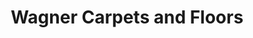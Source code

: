 ---
title: "Wagner Carpets and Floors"
url: /henrietta/wagner-carpets-and-floors/
shop: flooring
---